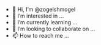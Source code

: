 - 👋 Hi, I’m @zogelshmogel
- 👀 I’m interested in ...
- 🌱 I’m currently learning ...
- 💞️ I’m looking to collaborate on ...
- 📫 How to reach me ...

<!---
zogelshmogel/zogelshmogel is a ✨ special ✨ repository because its `README.md` (this file) appears on your GitHub profile.
You can click the Preview link to take a look at your changes.
--->

